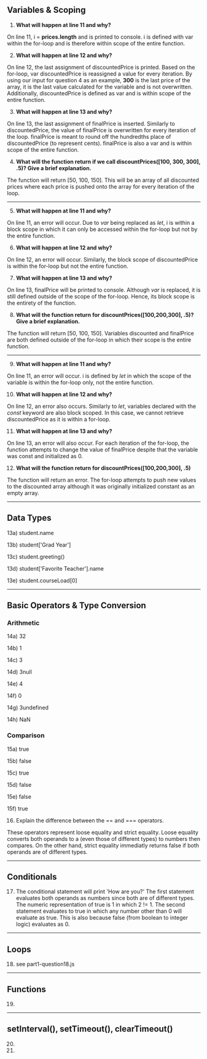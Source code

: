 ## Variables & Scoping

1) **What will happen at line 11 and why?**

  On line 11, i = **prices.length** and is printed to console. i is defined with var within the for-loop and is therefore within scope of the entire function.
  
2) **What will happen at line 12 and why?**

  On line 12, the last assignment of discountedPrice is printed. Based on the for-loop, var discountedPrice is reassigned a value for every iteration. By using our input for question 4 as an example, **300** is the last price of the array, it is the last value calculated for the variable and is not overwritten. Additionally, discountedPrice is defined as var and is within scope of the entire function.

3) **What will happen at line 13 and why?**

  On line 13, the last assignment of finalPrice is inserted. Similarly to discountedPrice, the value of finalPrice is overwritten for every iteration of the loop. finalPrice is meant to round off the hundredths place of discountedPrice (to represent cents). finalPrice is also a var and is within scope of the entire function.

4) **What will the function return if we call discountPrices([100, 300, 300], .5)? Give a brief explanation.**

  The function will return [50, 100, 150]. This will be an array of all discounted prices where each price is pushed onto the array for every iteration of the loop.

--------------------------------------------

5) **What will happen at line 11 and why?**

  On line 11, an error will occur. Due to <em>var</em> being replaced as <em>let</em>, i is within a block scope in which it can only be accessed within the for-loop but not by the entire function.

6) **What will happen at line 12 and why?**

  On line 12, an error will occur. Similarly, the block scope of discountedPrice is within the for-loop but not the entire function.

7) **What will happen at line 13 and why?**

  On line 13, finalPrice will be printed to console. Although <em>var</em> is replaced, it is still defined outside of the scope of the for-loop. Hence, its block scope is the entirety of the function.
  
8) **What will the function return for discountPrices([100,200,300], .5)? Give a brief explanation.**

  The function will return [50, 100, 150]. Variables discounted and finalPrice are both defined outside of the for-loop in which their scope is the entire function.

--------------------------------------------

9) **What will happen at line 11 and why?**

  On line 11, an error will occur. i is defined by <em>let</em> in which the scope of the variable is within the for-loop only, not the entire function.

10) **What will happen at line 12 and why?**

  On line 12, an error also occurs. Similarly to <em>let</em>, variables declared with the <em>const</em> keyword are also block scoped. In this case, we cannot retrieve discountedPrice as it is within a for-loop.
  
11) **What will happen at line 13 and why?**

  On line 13, an error will also occur. For each iteration of the for-loop, the function attempts to change the value of finalPrice despite that the variable was const and initialized as 0.

12) **What will the function return for discountPrices([100,200,300], .5)**

  The function will return an error. The for-loop attempts to push new values to the discounted array although it was originally initialized constant as an empty array. 
  
--------------------------------------------

## Data Types

13a) student.name

13b) student['Grad Year']

13c) student.greeting()

13d) student['Favorite Teacher'].name

13e) student.courseLoad[0]


--------------------------------------------

## Basic Operators & Type Conversion

### Arithmetic
14a) 32

14b) 1

14c) 3

14d) 3null

14e) 4

14f) 0

14g) 3undefined

14h) NaN

### Comparison
15a) true

15b) false

15c) true

15d) false

15e) false

15f) true

16) Explain the difference between the == and === operators.

These operators represent loose equality and strict equality. Loose equality converts both operands to a (even those of different types) to numbers then compares. On the other hand, strict equality immediatly returns false if both operands are of different types.

--------------------------------------------

## Conditionals

17) The conditional statement will print 'How are you?' The first statement evaluates both operands as numbers since both are of different types. The numeric representation of true is 1 in which 2 != 1. The second statement evaluates to true in which any number other than 0 will evaluate as true. This is also because false (from boolean to integer logic) evaluates as 0.

--------------------------------------------

## Loops

18) see part1-question18.js

--------------------------------------------

## Functions

19)

--------------------------------------------

## setInterval(), setTimeout(), clearTimeout()

20)

21)
